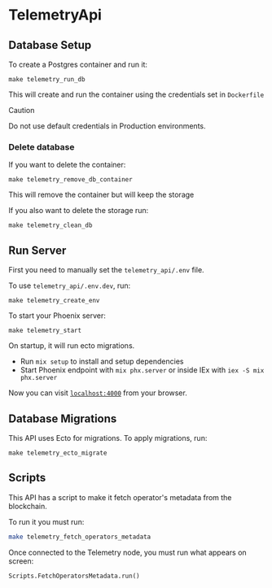 # TelemetryApi

## Database Setup

To create a Postgres container and run it:

```shell
make telemetry_run_db
```

This will create and run the container using the credentials set in `Dockerfile`

> [!CAUTION]
> Do not use default credentials in Production environments.

### Delete database

If you want to delete the container:

```shell
make telemetry_remove_db_container
```

This will remove the container but will keep the storage

If you also want to delete the storage run:

```shell
make telemetry_clean_db
```

## Run Server

First you need to manually set the `telemetry_api/.env` file.

To use `telemetry_api/.env.dev`, run:

```shell
make telemetry_create_env
```

To start your Phoenix server:

```shell
make telemetry_start
```

On startup, it will run ecto migrations.

  * Run `mix setup` to install and setup dependencies
  * Start Phoenix endpoint with `mix phx.server` or inside IEx with `iex -S mix phx.server`

Now you can visit [`localhost:4000`](http://localhost:4000) from your browser.

## Database Migrations

This API uses Ecto for migrations. To apply migrations, run:

```shell
make telemetry_ecto_migrate
```

## Scripts

This API has a script to make it fetch operator's metadata from the blockchain.

To run it you must run:

```bash
make telemetry_fetch_operators_metadata
```

Once connected to the Telemetry node, you must run what appears on screen:

```iex
Scripts.FetchOperatorsMetadata.run()
```
